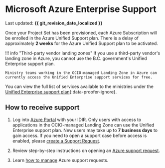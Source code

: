 # Microsoft Azure Enterprise Support

Last updated: **{{ git_revision_date_localized }}**

Once your Project Set has been provisioned, each Azure Subscription will be enrolled in the Azure Unified Support plan. There is a delay of approximately **2 weeks** for the Azure Unified Support plan to be activated.

!!! info "Third-party vendor landing zones"
    If you use a third-party vendor's landing zone in Azure, you cannot use the B.C. government's Unified Enterprise support plan.

    Ministry teams working in the OCIO-managed Landing Zone in Azure can currently access the Unified Enterprise support services for free. 

You can view the full list of services available to the ministries under the [Unified Enterprise support plan](https://www.microsoft.com/en-IN/microsoft-unified/plan-details){:data-proofer-ignore}.

## How to receive support

1. Log into [Azure Portal](https://portal.azure.com) with your IDIR. Only users with access to applications in the OCIO-managed Landing Zone can use the Unified Enterprise support plan. New users may take up to **7 business days** to gain access. If you need to open a support case before access is enabled, please [create a Support Request](https://citz-do.atlassian.net/servicedesk/customer/portal/3).

2. Review step-by-step instructions on opening an [Azure support request](https://learn.microsoft.com/en-us/azure/azure-portal/supportability/how-to-create-azure-support-request).

3. Learn [how to manage](https://learn.microsoft.com/en-us/azure/azure-portal/supportability/how-to-manage-azure-support-request) Azure support requests.
